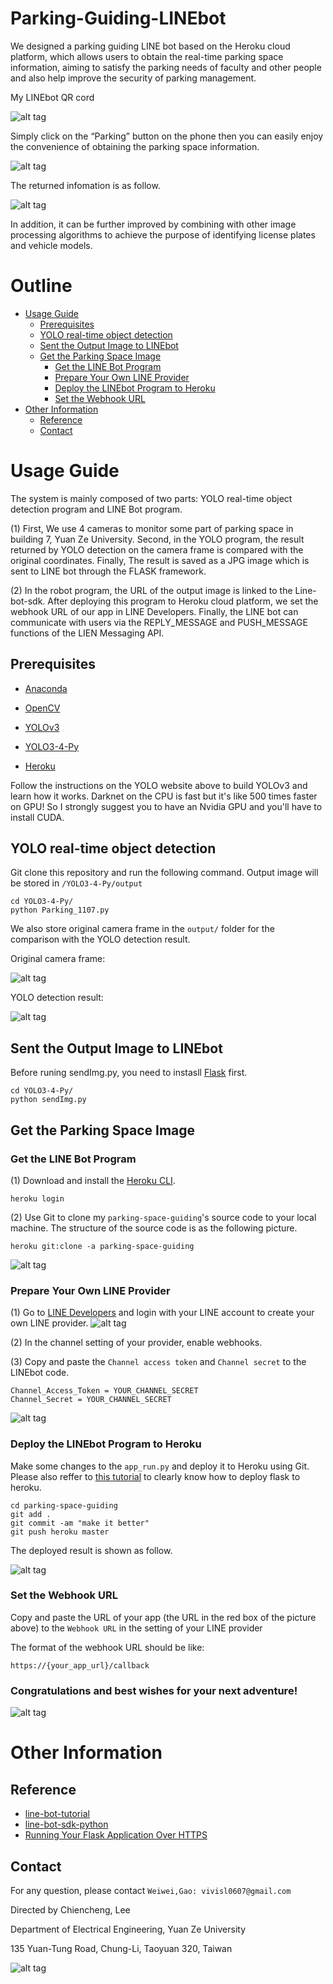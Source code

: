# Parking-Guiding-LINEbot
We designed a parking guiding LINE bot based on the Heroku cloud platform, which allows users to obtain the real-time parking space information, aiming to satisfy the parking needs of faculty and other people and also help improve the security of parking management.

My LINEbot QR cord

![alt tag](https://i.imgur.com/oY15WFU.png)

Simply click on the “Parking” button on the phone then you can easily enjoy the convenience of obtaining the parking space information. 

![alt tag](https://i.imgur.com/TyemTU1.png)

The returned infomation is as follow.

![alt tag](https://i.imgur.com/t7K8eYg.jpg)

In addition, it can be further improved by combining with other image processing algorithms to achieve the purpose of identifying license plates and vehicle models. 

# Outline
* [Usage Guide](#usage-guide)
  * [Prerequisites](#prerequisites)
  * [YOLO real-time object detection](#YOLO-real-time-object-detection)
  * [Sent the Output Image to LINEbot](#sent-the-output-image-to-lINEbot)
  * [Get the Parking Space Image](#Get-the-parking-space-image)
    * [Get the LINE Bot Program](#Get-the-LINE-Bot-Program)
    * [Prepare Your Own LINE Provider](#prepare-your-own-LINE-provider)
    * [Deploy the LINEbot Program to Heroku](#deploy-the-LINEbot-program-to-heroku)
    * [Set the Webhook URL](#set-the-webhook-url)
* [Other Information](#other-information)
  * [Reference](#Reference)
  * [Contact](#contact)

# Usage Guide
The system is mainly composed of two parts: YOLO real-time object detection program and LINE Bot program.

(1) First, We use 4 cameras to monitor some part of parking space in building 7, Yuan Ze University. Second, in the YOLO program, the result returned by YOLO detection on the camera frame is compared with the original coordinates. Finally, The result is saved as a JPG image
which is sent to LINE bot through the FLASK framework.

(2) In the robot program, the URL of the output image is linked to the Line-bot-sdk. After deploying this program to Heroku cloud platform, we set the webhook URL of our app in LINE Developers. Finally, the LINE bot can communicate with users via the REPLY_MESSAGE and PUSH_MESSAGE functions of the LIEN Messaging API.

## Prerequisites
- [Anaconda](https://www.anaconda.com/download/#linux)

- [OpenCV](https://opencv.org/releases.html)

- [YOLOv3](https://pjreddie.com/darknet/yolo/)

- [YOLO3-4-Py](https://github.com/madhawav/YOLO3-4-Py?fbclid=IwAR2U5mDAT4L195tMx1y3ul9HZ6zyv9lvZDurSMemQxqe1ecQ0VKx_L_DDho)

- [Heroku](https://www.heroku.com/)

Follow the instructions on the YOLO website above to build YOLOv3 and learn how it works. Darknet on the CPU is fast but it's like 500 times faster on GPU! So I strongly suggest you to have an Nvidia GPU and you'll have to install CUDA. 

## YOLO real-time object detection
Git clone this repository and run the following command. Output image will be stored in ```/YOLO3-4-Py/output```
```
cd YOLO3-4-Py/
python Parking_1107.py
```
We also store original camera frame in the ```output/``` folder for the comparison with the YOLO detection result.

Original camera frame:

![alt tag](https://i.imgur.com/HBKYl9O.jpg)

YOLO detection result:

![alt tag](https://i.imgur.com/t7K8eYg.jpg)

## Sent the Output Image to LINEbot
Before runing sendImg.py, you need to instasll [Flask](http://flask.pocoo.org/docs/1.0/installation/) first.
```
cd YOLO3-4-Py/
python sendImg.py
```
## Get the Parking Space Image
### Get the LINE Bot Program
(1) Download and install the [Heroku CLI](https://devcenter.heroku.com/articles/heroku-cli).
```
heroku login
```
(2) Use Git to clone my ```parking-space-guiding```'s source code to your local machine. The structure of the source code is as the following picture.   
```
heroku git:clone -a parking-space-guiding
```
![alt tag](https://i.imgur.com/39HoBge.png)

### Prepare Your Own LINE Provider
(1) Go to [LINE Developers](https://developers.line.biz/en/) and login with your LINE account to create your own LINE provider.
![alt tag](https://i.imgur.com/nGPF2A1.png)

(2) In the channel setting of your provider, enable webhooks.

(3) Copy and paste the ```Channel access token``` and ```Channel secret``` to the LINEbot code. 
```
Channel_Access_Token = YOUR_CHANNEL_SECRET
Channel_Secret = YOUR_CHANNEL_SECRET
``` 
![alt tag](https://i.imgur.com/vTFEj2L.jpg)

### Deploy the LINEbot Program to Heroku
Make some changes to the ```app_run.py``` and deploy it to Heroku using Git. Please also reffer to [this tutorial]( https://github.com/twtrubiks/Deploying-Flask-To-Heroku) to clearly know how to deploy flask to heroku. 
```
cd parking-space-guiding
git add .
git commit -am "make it better"
git push heroku master
```
The deployed result is shown as follow.

![alt tag](https://i.imgur.com/opCZyum.png)

### Set the Webhook URL
Copy and paste the URL of your app (the URL in the red box of the picture above) to the ```Webhook URL``` in the setting of your LINE provider 

The format of the webhook URL should be like: 
```
https://{your_app_url}/callback
```
### Congratulations and best wishes for your next adventure!
![alt tag](https://i.imgur.com/gQX39kI.png)

# Other Information
## Reference
- [line-bot-tutorial](https://github.com/twtrubiks/line-bot-tutorial/blob/master/README.md)
- [line-bot-sdk-python](https://github.com/line/line-bot-sdk-python)
- [Running Your Flask Application Over HTTPS](https://blog.miguelgrinberg.com/post/running-your-flask-application-over-https)


## Contact
For any question, please contact ```Weiwei,Gao: vivisl0607@gmail.com```

Directed by Chiencheng, Lee

Department of Electrical Engineering, Yuan Ze University

135 Yuan-Tung Road, Chung-Li, Taoyuan 320, Taiwan

![alt tag](https://i.imgur.com/cKck6eJ.png)





